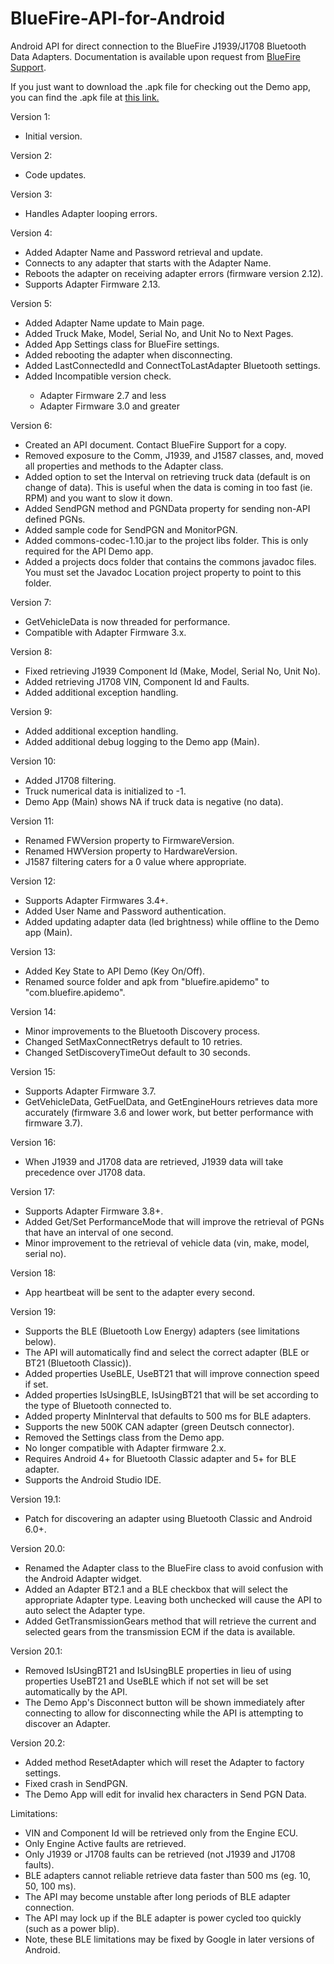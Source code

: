 # BlueFire-API-for-Android
Android API for direct connection to the BlueFire J1939/J1708 Bluetooth Data Adapters. Documentation is available upon request from [BlueFire Support](mailto:support@bluefire-llc.com).

If you just want to download the .apk file for checking out the Demo app, you can find the .apk file at [this link.](https://github.com/BlueFire-LLC/BlueFire-API-for-Android-Studio/tree/master/APIDemo/build/outputs/apk)

Version 1:<ul>
	<li>Initial version.
</ul>
	
Version 2:<ul>
	<li>Code updates.
</ul>
	
Version 3:<ul>
	<li>Handles Adapter looping errors.
</ul>
	
Version 4:<ul>
	<li>Added Adapter Name and Password retrieval and update.
	<li>Connects to any adapter that starts with the Adapter Name.
	<li>Reboots the adapter on receiving adapter errors (firmware version 2.12).
	<li>Supports Adapter Firmware 2.13.
</ul>
	
Version 5:<ul>
	<li>Added Adapter Name update to Main page.
	<li>Added Truck Make, Model, Serial No, and Unit No to Next Pages.
	<li>Added App Settings class for BlueFire settings.
	<li>Added rebooting the adapter when disconnecting.
	<li>Added LastConnectedId and ConnectToLastAdapter Bluetooth settings.
	<li>Added Incompatible version check.</li>
	<ul>
		<li>Adapter Firmware 2.7 and less</li>
		<li>Adapter Firmware 3.0 and greater</li>
	</ul>
</ul>
	
Version 6:<ul>
	<li>Created an API document. Contact BlueFire Support for a copy.
	<li>Removed exposure to the Comm, J1939, and J1587 classes, and, moved all properties and methods to the Adapter class.
	<li>Added option to set the Interval on retrieving truck data (default is on change of data). This is useful when the data is coming in too fast (ie. RPM) and you want to slow it down.
	<li>Added SendPGN method and PGNData property for sending non-API defined PGNs.
	<li>Added sample code for SendPGN and MonitorPGN.
	<li>Added commons-codec-1.10.jar to the project libs folder. This is only required for the API Demo app.
	<li>Added a projects docs folder that contains the commons javadoc files. You must set the Javadoc Location project property to point to this folder.
</ul>
	
Version 7:<ul>
	<li>GetVehicleData is now threaded for performance.
	<li>Compatible with Adapter Firmware 3.x.
</ul>
	
Version 8:<ul>
	<li>Fixed retrieving J1939 Component Id (Make, Model, Serial No, Unit No).
	<li>Added retrieving J1708 VIN, Component Id and Faults.
	<li>Added additional exception handling.
</ul>
	
Version 9:<ul>
	<li>Added additional exception handling.
	<li>Added additional debug logging to the Demo app (Main).
</ul>
	
Version 10:<ul>
	<li>Added J1708 filtering.
	<li>Truck numerical data is initialized to -1.
	<li>Demo App (Main) shows NA if truck data is negative (no data).
</ul>
	
Version 11:<ul>
	<li>Renamed FWVersion property to FirmwareVersion.
	<li>Renamed HWVersion property to HardwareVersion.
	<li>J1587 filtering caters for a 0 value where appropriate.
</ul>
	
Version 12:<ul>
	<li>Supports Adapter Firmwares 3.4+.
	<li>Added User Name and Password authentication.
	<li>Added updating adapter data (led brightness) while offline to the Demo app (Main).
</ul>
	
Version 13:<ul>
	<li>Added Key State to API Demo (Key On/Off).
	<li>Renamed source folder and apk from "bluefire.apidemo" to "com.bluefire.apidemo".
</ul>
	
Version 14:<ul>
	<li>Minor improvements to the Bluetooth Discovery process.
	<li>Changed SetMaxConnectRetrys default to 10 retries.
	<li>Changed SetDiscoveryTimeOut default to 30 seconds.
</ul>
	
Version 15:<ul>
	<li>Supports Adapter Firmware 3.7.
	<li>GetVehicleData, GetFuelData, and GetEngineHours retrieves data more accurately (firmware 3.6 and lower work, but better performance with firmware 3.7). 
</ul>
	
Version 16:<ul>
	<li>When J1939 and J1708 data are retrieved, J1939 data will take precedence over J1708 data. 
</ul>
	
Version 17:<ul>
	<li>Supports Adapter Firmware 3.8+.
	<li>Added Get/Set PerformanceMode that will improve the retrieval of PGNs that have an interval of one second. 
	<li>Minor improvement to the retrieval of vehicle data (vin, make, model, serial no). 
</ul>

Version 18:<ul>
	<li>App heartbeat will be sent to the adapter every second. 
</ul>

Version 19:<ul>
	<li>Supports the BLE (Bluetooth Low Energy) adapters (see limitations below).
	<li>The API will automatically find and select the correct adapter (BLE or BT21 (Bluetooth Classic)).
	<li>Added properties UseBLE, UseBT21 that will improve connection speed if set.
	<li>Added properties IsUsingBLE, IsUsingBT21 that will be set according to the type of Bluetooth connected to. 
	<li>Added property MinInterval that defaults to 500 ms for BLE adapters. 
	<li>Supports the new 500K CAN adapter (green Deutsch connector). 
	<li>Removed the Settings class from the Demo app.
	<li>No longer compatible with Adapter firmware 2.x.
	<li>Requires Android 4+ for Bluetooth Classic adapter and 5+ for BLE adapter.
	<li>Supports the Android Studio IDE.
</ul>

Version 19.1:<ul>
	<li>Patch for discovering an adapter using Bluetooth Classic and Android 6.0+.
</ul>

Version 20.0:<ul>
	<li>Renamed the Adapter class to the BlueFire class to avoid confusion with the Android Adapter widget.
	<li>Added an Adapter BT2.1 and a BLE checkbox that will select the appropriate Adapter type. Leaving both unchecked will cause the API to auto select the Adapter type.
	<li>Added GetTransmissionGears method that will retrieve the current and selected gears from the transmission ECM if the data is available.
</ul>

Version 20.1:<ul>
	<li>Removed IsUsingBT21 and IsUsingBLE properties in lieu of using properties UseBT21 and UseBLE which if not set will be set automatically by the API.
	<li>The Demo App's Disconnect button will be shown immediately after connecting to allow for disconnecting while the API is attempting to discover an Adapter.
</ul>

Version 20.2:<ul>
	<li>Added method ResetAdapter which will reset the Adapter to factory settings.
	<li>Fixed crash in SendPGN.
	<li>The Demo App will edit for invalid hex characters in Send PGN Data.
</ul>
	
Limitations:<ul>
	<li>VIN and Component Id will be retrieved only from the Engine ECU.
	<li>Only Engine Active faults are retrieved.
	<li>Only J1939 or J1708 faults can be retrieved (not J1939 and J1708 faults).
	<li>BLE adapters cannot reliable retrieve data faster than 500 ms (eg. 10, 50, 100 ms).
	<li>The API may become unstable after long periods of BLE adapter connection.
	<li>The API may lock up if the BLE adapter is power cycled too quickly (such as a power blip).
	<li>Note, these BLE limitations may be fixed by Google in later versions of Android.
</ul>
	
	
